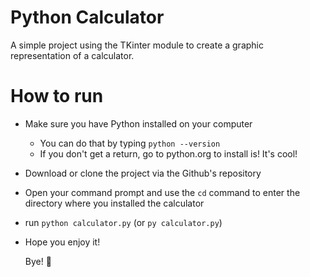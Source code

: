 # Python Calculator
A simple project using the TKinter module to create a graphic representation of a calculator.

# How to run
- Make sure you have Python installed on your computer
  - You can do that by typing `python --version`
  - If you don't get a return, go to python.org to install is! It's cool!
- Download or clone the project via the Github's repository
- Open your command prompt and use the `cd` command to enter the directory where you installed the calculator
- run `python calculator.py` (or `py calculator.py`)
- Hope you enjoy it!

  Bye! 👋
